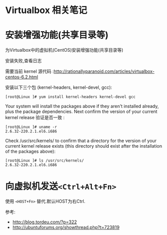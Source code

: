 # Virtualbox 相关笔记

# 安装增强功能(共享目录等)

为Virtualbox中的虚拟机(CentOS)安装增强功能(共享目录等)

安装失败,查看日志

需要当前 kernel 源代码 :http://rationallyparanoid.com/articles/virtualbox-centos-6.2.html

安装以下三个包 (kernel-headers, kernel-devel, gcc):

    [root@Linux ]# yum install kernel-headers kernel-devel gcc

Your system will install the packages above if they aren't installed already, plus the package   dependencies. Next confirm the version of your current kernel release 验证是否一致 :

    [root@Linux ]# uname -r
    2.6.32-220.2.1.el6.i686

Check /usr/src/kernels/ to confirm that a directory for the version of your current kernel release exists (this directory should exist after the installation of the packages above):

    [root@Linux ]# ls /usr/src/kernels/
    2.6.32-220.2.1.el6.i686

# 向虚拟机发送`<Ctrl+Alt+Fn>`

使用 `<HOST+Fn>` 替代.默认HOST为右Ctrl.

参考:
* http://blog.tordeu.com/?p=322
* http://ubuntuforums.org/showthread.php?t=723819

